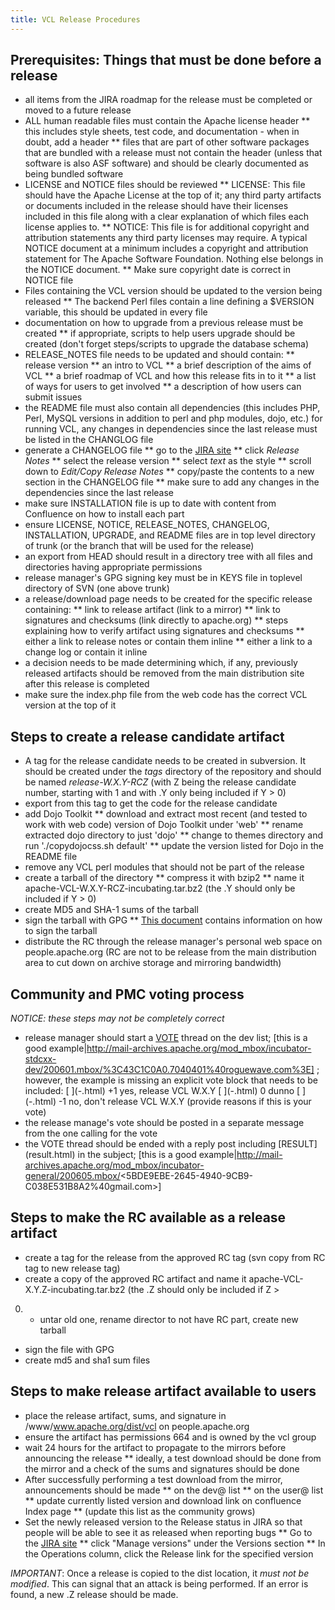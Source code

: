 ```yaml
---
title: VCL Release Procedures
---
```


<a name="VCLReleaseProcedures-Prerequisites:Thingsthatmustbedonebeforearelease"></a>
## Prerequisites: Things that must be done before a release

* all items from the JIRA roadmap for the release must be completed or
moved to a future release
* ALL human readable files must contain the Apache license header
** this includes style sheets, test code, and documentation - when in
doubt, add a header
** files that are part of other software packages that are bundled with a
release must not contain the header (unless that software is also ASF
software) and should be clearly documented as being bundled software
* LICENSE and NOTICE files should be reviewed
** LICENSE: This file should have the Apache License at the top of it; any
third party artifacts or documents included in the release should have
their licenses included in this file along with a clear explanation of
which files each license applies to.
** NOTICE: This file is for additional copyright and attribution statements
any third party licenses may require. A typical NOTICE document at a
minimum includes a copyright and attribution statement for The Apache
Software Foundation. Nothing else belongs in the NOTICE document.
** Make sure copyright date is correct in NOTICE file
* Files containing the VCL version should be updated to the version being
released
** The backend Perl files contain a line defining a $VERSION variable, this
should be updated in every file
* documentation on how to upgrade from a previous release must be created
** if appropriate, scripts to help users upgrade should be created (don't
forget steps/scripts to upgrade the database schema)
* RELEASE_NOTES file needs to be updated and should contain:
** release version
** an intro to VCL
** a brief description of the aims of VCL
** a brief roadmap of VCL and how this release fits in to it
** a list of ways for users to get involved
** a description of how users can submit issues
* the README file must also contain all dependencies (this includes PHP,
Perl, MySQL versions in addition to perl and php modules, dojo, etc.) for
running VCL, any changes in dependencies since the last release must be
listed in the CHANGLOG file
* generate a CHANGELOG file
** go to the [JIRA site](http://issues.apache.org/jira/browse/VCL)
** click *Release Notes*
** select the release version
** select *text* as the style
** scroll down to *Edit/Copy Release Notes*
** copy/paste the contents to a new section in the CHANGELOG file
** make sure to add any changes in the dependencies since the last release
* make sure INSTALLATION file is up to date with content from Confluence on
how to install each part
* ensure LICENSE, NOTICE, RELEASE_NOTES, CHANGELOG, INSTALLATION, UPGRADE,
and README files are in top level directory of trunk (or the branch that
will be used for the release)
* an export from HEAD should result in a directory tree with all files and
directories having appropriate permissions
* release manager's GPG signing key must be in KEYS file in toplevel
directory of SVN (one above trunk)
* a release/download page needs to be created for the specific release
containing:
** link to release artifact (link to a mirror)
** link to signatures and checksums (link directly to apache.org)
** steps explaining how to verify artifact using signatures and checksums
** either a link to release notes or contain them inline
** either a link to a change log or contain it inline
* a decision needs to be made determining which, if any, previously
released artifacts should be removed from the main distribution site after
this release is completed
* make sure the index.php file from the web code has the correct VCL
version at the top of it

<a name="VCLReleaseProcedures-Stepstocreateareleasecandidateartifact"></a>
## Steps to create a release candidate artifact

* A tag for the release candidate needs to be created in subversion. It
should be created under the *tags* directory of the repository and should
be named *release-W.X.Y-RCZ* (with Z being the release candidate number,
starting with 1 and with .Y only being included if Y > 0)
* export from this tag to get the code for the release candidate
* add Dojo Toolkit
** download and extract most recent (and tested to work with web code)
version of Dojo Toolkit under 'web'
** rename extracted dojo directory to just 'dojo'
** change to themes directory and run './copydojocss.sh default'
** update the version listed for Dojo in the README file
* remove any VCL perl modules that should not be part of the release
* create a tarball of the directory
** compress it with bzip2
** name it apache-VCL-W.X.Y-RCZ-incubating.tar.bz2 (the .Y should only be
included if Y > 0)
* create MD5 and SHA-1 sums of the tarball
* sign the tarball with GPG
** [This document](http://www.apache.org/dev/release-signing.html#sign-release)
 contains information on how to sign the tarball
* distribute the RC through the release manager's personal web space on
people.apache.org (RC are not to be release from the main distribution area
to cut down on archive storage and mirroring bandwidth)

<a name="VCLReleaseProcedures-CommunityandPMCvotingprocess"></a>
## Community and PMC voting process

*NOTICE: these steps may not be completely correct*
* release manager should start a [VOTE](http://incubator.apache.org/guides/releasemanagement.html#note-votes)
 thread on the dev list; [this is a good example|http://mail-archives.apache.org/mod_mbox/incubator-stdcxx-dev/200601.mbox/%3C43C1C0A0.7040401%40roguewave.com%3E]
; however, the example is missing an explicit vote block that needs to be
included:
\[ \](-\.html)
 \+1 yes, release VCL W.X.Y
\[ \](-\.html)
 0 dunno
\[ \](-\.html)
 \-1 no, don't release VCL W.X.Y (provide reasons if this is your vote)
* the release manage's vote should be posted in a separate message from the
one calling for the vote
* the VOTE thread should be ended with a reply post including \[RESULT\](result\.html)
 in the subject; [this is a good example|http://mail-archives.apache.org/mod_mbox/incubator-general/200605.mbox/<5BDE9EBE-2645-4940-9CB9-C038E531B8A2%40gmail.com>]

<a name="VCLReleaseProcedures-StepstomaketheRCavailableasareleaseartifact"></a>
## Steps to make the RC available as a release artifact

* create a tag for the release from the approved RC tag (svn copy from RC
tag to new release tag)
* create a copy of the approved RC artifact and name it
apache-VCL-X.Y.Z-incubating.tar.bz2 (the .Z should only be included if Z >
0) - untar old one, rename director to not have RC part, create new tarball
* sign the file with GPG
* create md5 and sha1 sum files

<a name="VCLReleaseProcedures-Stepstomakereleaseartifactavailabletousers"></a>
## Steps to make release artifact available to users

* place the release artifact, sums, and signature in
/www/www.apache.org/dist/vcl on people.apache.org
* ensure the artifact has permissions 664 and is owned by the vcl group
* wait 24 hours for the artifact to propagate to the mirrors before
announcing the release
** ideally, a test download should be done from the mirror and a check of
the sums and signatures should be done
* After successfully performing a test download from the mirror,
announcements should be made
** on the dev@ list
** on the user@ list
** update currently listed version and download link on confluence Index
page
** (update this list as the community grows)
* Set the newly released version to the Release status in JIRA so that
people will be able to see it as released when reporting bugs
** Go to the [JIRA site](https://issues.apache.org/jira/secure/project/ViewProject.jspa?pid=12310840)
** click "Manage versions" under the Versions section
** In the Operations column, click the Release link for the specified
version

*IMPORTANT*: Once a release is copied to the dist location, it *must not be
modified*. This can signal that an attack is being performed. If an error
is found, a new .Z release should be made.
